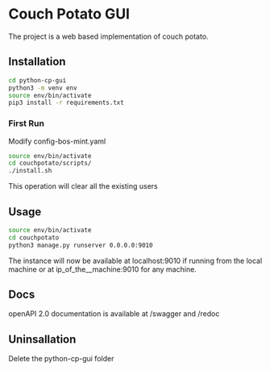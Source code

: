 # Couch Potato GUI

The project is a web based implementation of couch potato.

## Installation

```bash 
cd python-cp-gui
python3 -m venv env
source env/bin/activate
pip3 install -r requirements.txt
```



### First Run

Modify config-bos-mint.yaml

```bash
source env/bin/activate
cd couchpotato/scripts/
./install.sh
```

This operation will clear all the existing users

## Usage
```bash
source env/bin/activate
cd couchpotato
python3 manage.py runserver 0.0.0.0:9010
```

The instance will now be available at  localhost:9010 if running from the local machine
or at ip_of_the__machine:9010 for any machine.

## Docs
openAPI 2.0 documentation is available at /swagger and /redoc

## Uninsallation
Delete the python-cp-gui folder


